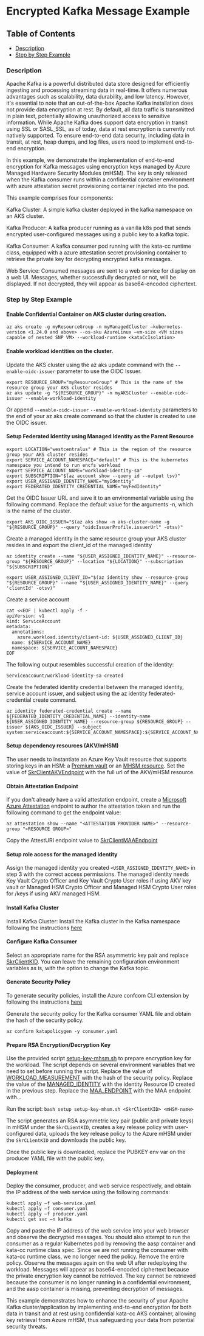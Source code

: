 # Encrypted Kafka Message Example 

## Table of Contents
- [Description](#description)
- [Step by Step Example](#step-by-step-example)

### Description

Apache Kafka is a powerful distributed data store designed for efficiently ingesting and processing streaming data in real-time. It offers numerous advantages such as scalability, data durability, and low latency. However, it's essential to note that an out-of-the-box Apache Kafka installation does not provide data encryption at rest. By default, all data traffic is transmitted in plain text, potentially allowing unauthorized access to sensitive information. While Apache Kafka does support data encryption in transit using SSL or SASL_SSL, as of today, data at rest encryption is currently not natively supported. To ensure end-to-end data security, including data in transit, at rest, heap dumps, and log files, users need to implement end-to-end encryption. 

In this example, we demonstrate the implementation of end-to-end encryption for Kafka messages using encryption keys managed by Azure Managed Hardware Security Modules (mHSM). The key is only released when the Kafka consumer runs within a confidential container environment with azure attestation secret provisioning container injected into the pod.

This example comprises four components: 

Kafka Cluster: A simple kafka cluster deployed in the kafka namespace on an AKS cluster. 

Kafka Producer: A kafka producer running as a vanilla k8s pod that sends encrypted user-configured messages using a public key to a kafka topic. 

Kafka Consumer: A kafka consumer pod running with the kata-cc runtime class, equipped with a azure attestation secret provisioning container to retrieve the private key for decrypting encrypted kafka messages. 

Web Service: Consumed messages are sent to a web service for display on a web UI. Messages, whether successfully decrypted or not, will be displayed. If not decrypted, they will appear as base64-encoded ciphertext.  

### Step by Step Example 

#### Enable Confidential Container on AKS cluster during creation.  

```
az aks create -g myResourceGroup -n myManagedCluster –kubernetes-version <1.24.0 and above> --os-sku AzureLinux –vm-size <VM sizes capable of nested SNP VM> --workload-runtime <kataCcIsolation> 
```

#### Enable workload identities on the cluster.  

Update the AKS cluster using the az aks update command with the `--enable-oidc-issuer` parameter to use the OIDC Issuer.

```
export RESOURCE_GROUP="myResourceGroup" # This is the name of the resource group your AKS cluster resides 
az aks update -g "${RESOURCE_GROUP}" -n myAKSCluster --enable-oidc-issuer --enable-workload-identity
```

Or append `--enable-oidc-issuer` `--enable-workload-identity` parameters to the end of your az aks create command so that the cluster is created to use the OIDC issuer. 

#### Setup Federated Identity using Managed Identity as the Parent Resource 

```
export LOCATION="westcentralus" # This is the region of the resource group your AKS cluster resides 
export SERVICE_ACCOUNT_NAMESPACE="default" # This is the kubernetes namespace you intend to run encfs workload
export SERVICE_ACCOUNT_NAME="workload-identity-sa" 
export SUBSCRIPTION="$(az account show --query id --output tsv)"
export USER_ASSIGNED_IDENTITY_NAME="myIdentity" 
export FEDERATED_IDENTITY_CREDENTIAL_NAME="myFedIdentity" 
```

Get the OIDC Issuer URL and save it to an environmental variable using the following command. 
Replace the default value for the arguments -n, which is the name of the cluster.

```
export AKS_OIDC_ISSUER="$(az aks show -n aks-cluster-name -g "${RESOURCE_GROUP}" --query "oidcIssuerProfile.issuerUrl" -otsv)"
```

Create a managed identity in the same resource group your AKS cluster resides in and export the client_id of the managed identity

```
az identity create --name "${USER_ASSIGNED_IDENTITY_NAME}" --resource-group "${RESOURCE_GROUP}" --location "${LOCATION}" --subscription "${SUBSCRIPTION}"

export USER_ASSIGNED_CLIENT_ID="$(az identity show --resource-group "${RESOURCE_GROUP}" --name "${USER_ASSIGNED_IDENTITY_NAME}" --query 'clientId' -otsv)"
```

Create a service account

```
cat <<EOF | kubectl apply -f -
apiVersion: v1
kind: ServiceAccount
metadata:
  annotations:
    azure.workload.identity/client-id: ${USER_ASSIGNED_CLIENT_ID}
  name: ${SERVICE_ACCOUNT_NAME}
  namespace: ${SERVICE_ACCOUNT_NAMESPACE}
EOF
```

The following output resembles successful creation of the identity:

```
Serviceaccount/workload-identity-sa created
```

Create the federated identity credential between the managed identity, service account issuer, and subject using the az identity federated-credential create command.

```
az identity federated-credential create --name ${FEDERATED_IDENTITY_CREDENTIAL_NAME} --identity-name ${USER_ASSIGNED_IDENTITY_NAME} --resource-group ${RESOURCE_GROUP} --issuer ${AKS_OIDC_ISSUER} --subject system:serviceaccount:${SERVICE_ACCOUNT_NAMESPACE}:${SERVICE_ACCOUNT_NAME}
```

#### Setup dependency resources (AKV/mHSM)

The user needs to instantiate an Azure Key Vault resource that supports storing keys in an HSM: a [Premium vault](https://learn.microsoft.com/en-us/azure/key-vault/general/overview) or an [MHSM resource](https://docs.microsoft.com/en-us/azure/key-vault/managed-hsm/overview). Set the value of [SkrClientAKVEndpoint](consumer.yaml#L33) with the full url of the AKV/mHSM resource. 

#### Obtain Attestation Endpoint 

If you don't already have a valid attestation endpoint, create a [Microsoft Azure Attestation](https://learn.microsoft.com/en-us/azure/attestation/overview) endpoint to author the attestation token and run the following command to get the endpoint value:

```
az attestation show --name "<ATTESTATION PROVIDER NAME>" --resource-group "<RESOURCE GROUP>"
```

Copy the AttestURI endpoint value to [SkrClientMAAEndpoint](consumer.yaml#L31) 

#### Setup role access for the managed identity 

Assign the managed identity you created `<USER_ASSIGNED_IDENTITY_NAME>` in step 3 with the correct access permissions. The managed identity needs Key Vault Crypto Officer and Key Vault Crypto User roles if using AKV key vault or Managed HSM Crypto Officer and Managed HSM Crypto User roles for /keys if using AKV managed HSM.

#### Install Kafka Cluster 

Install Kafka Cluster: Install the Kafka cluster in the Kafka namespace following the instructions [here](https://strimzi.io/quickstarts/)

#### Configure Kafka Consumer

Select an appropriate name for the RSA asymmetric key pair and replace [SkrClientKID](consumer.yaml#L29). You can leave the remaining configuration environment variables as is, with the option to change the Kafka topic. 

#### Generate Security Policy 

To generate security policies, install the Azure confcom CLI extension by following the instructions [here](https://github.com/Azure/azure-cli-extensions/tree/main/src/confcom/azext_confcom#microsoft-azure-cli-confcom-extension-examples)

Generate the security policy for the Kafka consumer YAML file and obtain the hash of the security policy. 

```
az confirm katapolicygen -y consumer.yaml
```

#### Prepare RSA Encryption/Decryption Key

Use the provided script [setup-key-mhsm.sh](setup-key-mhsm.sh) to prepare encryption key for the workload. 
The script depends on several environment variables that we need to set before running the script. 
Replace the value of [WORKLOAD_MEASUREMENT](setup-key-mhsm.sh#L18) with the hash of the security policy. 
Replace the value of the [MANAGED_IDENTITY](setup-key-mhsm.sh#L17) with the identity Resource ID created in the previous step. 
Replace the [MAA_ENDPOINT](setup-key-mhsm.sh#L16) with the MAA endpoint with... 

Run the script: ```bash setup setup-key-mhsm.sh <SkrClientKID> <mHSM-name>``` 

The script generates an RSA asymmetric key pair (public and private keys) in mHSM under the `SkrCLientKID`, creates a key release policy with user-configured data, uploads the key release policy to the Azure mHSM under the `SkrCLientKID` and downloads the public key.  

Once the public key is downloaded, replace the PUBKEY env var on the producer YAML file with the public key.  

#### Deployment

Deploy the consumer, producer, and web service respectively, and obtain the IP address of the web service using the following commands: 

```
kubectl apply –f web-service.yaml  
kubectl apply –f consumer.yaml  
kubectl apply –f producer.yaml  
kubectl get svc –n kafka 
```

Copy and paste the IP address of the web service into your web browser and observe the decrypted messages. You should also attempt to run the consumer as a regular Kubernetes pod by removing the aasp container and kata-cc runtime class spec. Since we are not running the consumer with kata-cc runtime class, we no longer need the policy. Remove the entire policy. Observe the messages again on the web UI after redeploying the workload. Messages will appear as base64-encoded ciphertext because the private encryption key cannot be retrieved. The key cannot be retrieved because the consumer is no longer running in a confidential environment, and the aasp container is missing, preventing decryption of messages. 

 

This example demonstrates how to enhance the security of your Apache Kafka cluster/application by implementing end-to-end encryption for both data in transit and at rest using confidential kata-cc AKS container, allowing key retrieval from Azure mHSM, thus safeguarding your data from potential security threats. 